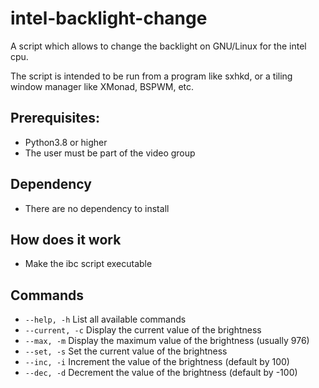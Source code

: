 # intel-backlight-change
A script which allows to change the backlight on GNU/Linux for the intel cpu.

The script is intended to be run from a program like sxhkd, or a tiling window manager like XMonad, BSPWM, etc.

## Prerequisites:
* Python3.8 or higher
* The user must be part of the video group

## Dependency
* There are no dependency to install

## How does it work
* Make the ibc script executable

## Commands
* `--help, -h` List all available commands
* `--current, -c` Display the current value of the brightness
* `--max, -m` Display the maximum value of the brightness (usually 976)
* `--set, -s` Set the current value of the brightness
* `--inc, -i` Increment the value of the brightness (default by 100)
* `--dec, -d` Decrement the value of the brightness (default by -100)
